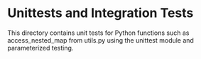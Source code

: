 # Unittests and Integration Tests

This directory contains unit tests for Python functions such as access_nested_map from utils.py using the unittest module and parameterized testing.
